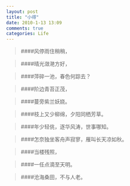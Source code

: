 ```yaml
---
layout: post
title: "小得"
date: 2010-1-13 13:09
comments: true
categories: Life
---
```

>####风停雨住稍稍，
                                                                                        
>####晴光潋滟方好，

>####萍碎一池，春色何踪去？

>####阶边青苔正茂，

>####蔓旁紫兰妖娆。

>####枝上又少柳绵，夕阳同栖芳草。

>####年少轻佻，逐华风涛，世事哪知。

>####怎奈独坐客舟声寂寥，雁叫长天凉如秋。

>####当楼残照，

>####一任点滴至天明。

>####沧海桑田，不与人老。
